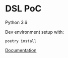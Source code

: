 # DSL PoC

Python 3.6

Dev environment setup with:

```
poetry install
```

[Documentation](https://garuda-dq.atlassian.net/wiki/spaces/CONCEPTS/pages/4947983/DSL)